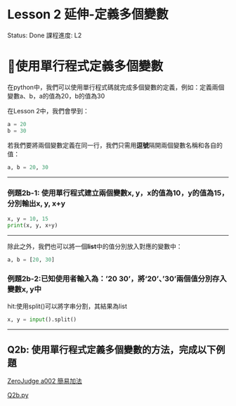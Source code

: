 # Lesson 2 延伸-定義多個變數

Status: Done
課程進度: L2

# 📎使用單行程式定義多個變數

在python中，我們可以使用單行程式碼就完成多個變數的定義，例如：定義兩個變數a、b，a的值為20，b的值為30

在Lesson 2中，我們會學到：

```python
a = 20
b = 30
```

若我們要將兩個變數定義在同一行，我們只需用**逗號**隔開兩個變數名稱和各自的值：

```python
a, b = 20, 30
```

---

### 例題2b-1: 使用單行程式建立兩個變數x, y，x的值為10，y的值為15，分別輸出x, y, x+y

```python
x, y = 10, 15
print(x, y, x+y)
```

---

除此之外，我們也可以將一個**list**中的值分別放入對應的變數中：

```python
a, b = [20, 30]
```

### 例題2b-2:已知使用者輸入為：’20 30’，將‘20’、’30’兩個值分別存入變數x, y中

hit:使用split()可以將字串分割，其結果為list

```python
x, y = input().split()
```

---

## Q2b: 使用單行程式定義多個變數的方法，完成以下例題

[ZeroJudge a002 簡易加法](https://zerojudge.tw/ShowProblem?problemid=a002)

[Q2b.py](Lesson%202%20%E5%BB%B6%E4%BC%B8-%E5%AE%9A%E7%BE%A9%E5%A4%9A%E5%80%8B%E8%AE%8A%E6%95%B8%203a1f78ba763d4393b11682e85bf76b63/Q2b.py)